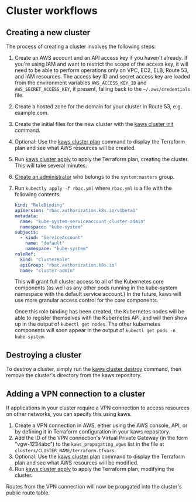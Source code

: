# Cluster workflows

## Creating a new cluster

The process of creating a cluster involves the following steps:

1.  Create an AWS account and an API access key if you haven't already. If you're using IAM and want to restrict the scope of the access key, it will need to be able to perform operations only on VPC, EC2, ELB, Route 53, and IAM resources. The access key ID and secret access key are loaded from the environment variables `AWS_ACCESS_KEY_ID` and `AWS_SECRET_ACCESS_KEY`, if present, falling back to the `~/.aws/credentials` file.
2.  Create a hosted zone for the domain for your cluster in Route 53, e.g. example.com.
3.  Create the initial files for the new cluster with the [kaws cluster init](../references/cluster.md#init) command.
4.  Optional: Use the [kaws cluster plan](../references/cluster.md#plan) command to display the Terraform plan and see what AWS resources will be created.
5.  Run [kaws cluster apply](../references/cluster.md#apply) to apply the Terraform plan, creating the cluster. This will take several minutes.
6.  [Create an administrator](admin.md) who belongs to the `system:masters` group.
7.  Run `kubectly apply -f rbac.yml` where `rbac.yml` is a file with the following contents:

    ``` yaml
    kind: "RoleBinding"
    apiVersion: "rbac.authorization.k8s.io/v1beta1"
    metadata:
      name: "kube-system-serviceaccount-cluster-admin"
      namespace: "kube-system"
    subjects:
      - kind: "ServiceAccount"
        name: "default"
        namespace: "kube-system"
    roleRef:
      kind: "ClusterRole"
      apiGroup: "rbac.authorization.k8s.io"
      name: "cluster-admin"
    ```

    This will grant full cluster access to all of the Kubernetes core components (as well as any other pods running in the kube-system namespace with the default service account.)
    In the future, kaws will use more granular access control for the core components.

    Once this role binding has been created, the Kubernetes nodes will be able to register themselves with the Kubernetes API, and will then show up in the output of `kubectl get nodes`.
    The other kubernetes components will soon appear in the output of `kubectl get pods -n kube-system`.

## Destroying a cluster

To destroy a cluster, simply run the [kaws cluster destroy](../references/cluster.md#destroy) command, then remove the cluster's directory from the kaws repository.

## Adding a VPN connection to a cluster

If applications in your cluster require a VPN connection to access resources on other networks, you can specify this using kaws.

1. Create a VPN connection in AWS, either using the AWS console, API, or by defining it in Terraform configuration in your kaws repository.
2. Add the ID of the VPN connection's Virtual Private Gateway (in the form "vgw-1234abc") to the `kaws_propagating_vgws` list in the file at `clusters/CLUSTER_NAME/terraform.tfvars`.
3. Optional: Use the [kaws cluster plan](../references/cluster.md#plan) command to display the Terraform plan and see what AWS resources will be modified.
4. Run [kaws cluster apply](../references/cluster.md#apply) to apply the Terraform plan, modifying the cluster.

Routes from the VPN connection will now be propgated into the cluster's public route table.

